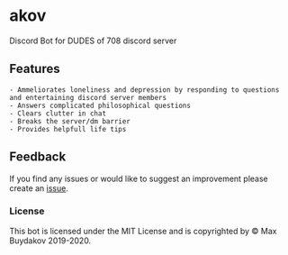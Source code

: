 # akov

Discord Bot for DUDES of 708 discord server

## Features
```
- Ammeliorates loneliness and depression by responding to questions and entertaining discord server members
- Answers complicated philosophical questions
- Clears clutter in chat
- Breaks the server/dm barrier
- Provides helpfull life tips
```
## Feedback
If you find any issues or would like to suggest an improvement please create an [issue](https://github.com/mbuyd/akov/issues/new).

### License
This bot is licensed under the MIT License and is copyrighted by © Max Buydakov 2019-2020.
